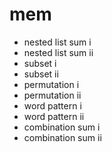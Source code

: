 # mem

- nested list sum i
- nested list sum ii
- subset i
- subset ii
- permutation i
- permutation ii
- word pattern i
- word pattern ii
- combination sum i
- combination sum ii
